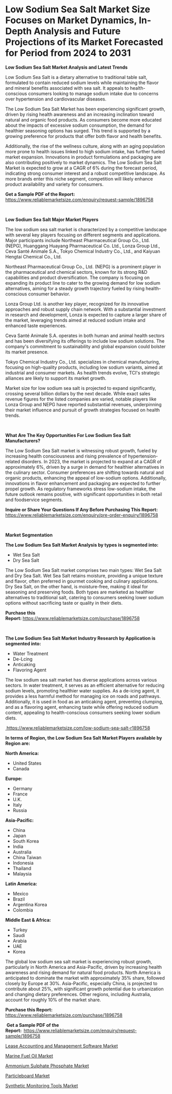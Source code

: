 <p><h1>Low Sodium Sea Salt Market Size Focuses on Market Dynamics, In-Depth Analysis and Future Projections of its Market Forecasted for Period from 2024 to 2031</h1></p><p><strong>Low Sodium Sea Salt Market Analysis and Latest Trends</strong></p>
<p><p>Low Sodium Sea Salt is a dietary alternative to traditional table salt, formulated to contain reduced sodium levels while maintaining the flavor and mineral benefits associated with sea salt. It appeals to health-conscious consumers looking to manage sodium intake due to concerns over hypertension and cardiovascular diseases.</p><p>The Low Sodium Sea Salt Market has been experiencing significant growth, driven by rising health awareness and an increasing inclination toward natural and organic food products. As consumers become more educated about the impacts of excessive sodium consumption, the demand for healthier seasoning options has surged. This trend is supported by a growing preference for products that offer both flavor and health benefits. </p><p>Additionally, the rise of the wellness culture, along with an aging population more prone to health issues linked to high sodium intake, has further fueled market expansion. Innovations in product formulations and packaging are also contributing positively to market dynamics. The Low Sodium Sea Salt Market is expected to grow at a CAGR of 6% during the forecast period, indicating strong consumer interest and a robust competitive landscape. As more brands enter this niche segment, competition will likely enhance product availability and variety for consumers.</p></p>
<p><strong>Get a Sample PDF of the Report:&nbsp;</strong> <a href="https://www.reliablemarketsize.com/enquiry/request-sample/1896758?utm_campaign=1105&utm_medium=2&utm_source=Github&utm_content=ia&utm_term=13112024&utm_id=low-sodium-sea-salt">https://www.reliablemarketsize.com/enquiry/request-sample/1896758</a></p>
<p>&nbsp;</p>
<p><strong>Low Sodium Sea Salt Major Market Players</strong></p>
<p><p>The low sodium sea salt market is characterized by a competitive landscape with several key players focusing on different segments and applications. Major participants include Northeast Pharmaceutical Group Co., Ltd. (NEPG), Huanggang Huayang Pharmaceutical Co. Ltd., Lonza Group Ltd., Ceva Santé Animale S.A., Tokyo Chemical Industry Co., Ltd., and Kaiyuan Hengtai Chemical Co., Ltd. </p><p>Northeast Pharmaceutical Group Co., Ltd. (NEPG) is a prominent player in the pharmaceutical and chemical sectors, known for its strong R&D capabilities and product diversification. The company is focusing on expanding its product line to cater to the growing demand for low sodium alternatives, aiming for a steady growth trajectory fueled by rising health-conscious consumer behavior.</p><p>Lonza Group Ltd. is another key player, recognized for its innovative approaches and robust supply chain network. With a substantial investment in research and development, Lonza is expected to capture a larger share of the market, leveraging trends aimed at reduced sodium intake and enhanced taste experiences.</p><p>Ceva Santé Animale S.A. operates in both human and animal health sectors and has been diversifying its offerings to include low sodium solutions. The company's commitment to sustainability and global expansion could bolster its market presence.</p><p>Tokyo Chemical Industry Co., Ltd. specializes in chemical manufacturing, focusing on high-quality products, including low sodium variants, aimed at industrial and consumer markets. As health trends evolve, TCI's strategic alliances are likely to support its market growth.</p><p>Market size for low sodium sea salt is projected to expand significantly, crossing several billion dollars by the next decade. While exact sales revenue figures for the listed companies are varied, notable players like Lonza Group and NEPG have reported substantial revenues, underpinning their market influence and pursuit of growth strategies focused on health trends.</p></p>
<p>&nbsp;</p>
<p><strong>What Are The Key Opportunities For Low Sodium Sea Salt Manufacturers?</strong></p>
<p><p>The Low Sodium Sea Salt market is witnessing robust growth, fueled by increasing health consciousness and rising prevalence of hypertension-related disorders. In 2023, the market is projected to expand at a CAGR of approximately 6%, driven by a surge in demand for healthier alternatives in the culinary sector. Consumer preferences are shifting towards natural and organic products, enhancing the appeal of low-sodium options. Additionally, innovations in flavor enhancement and packaging are expected to further propel growth. As regulatory frameworks stress low-sodium intake, the future outlook remains positive, with significant opportunities in both retail and foodservice segments.</p></p>
<p><strong>Inquire or Share Your Questions If Any Before Purchasing This Report:</strong> <a href="https://www.reliablemarketsize.com/enquiry/pre-order-enquiry/1896758?utm_campaign=1105&utm_medium=2&utm_source=Github&utm_content=ia&utm_term=13112024&utm_id=low-sodium-sea-salt">https://www.reliablemarketsize.com/enquiry/pre-order-enquiry/1896758</a></p>
<p>&nbsp;</p>
<p><strong>Market Segmentation</strong></p>
<p><strong>The Low Sodium Sea Salt Market Analysis by types is segmented into:</strong></p>
<p><ul><li>Wet Sea Salt</li><li>Dry Sea Salt</li></ul></p>
<p><p>The Low Sodium Sea Salt market comprises two main types: Wet Sea Salt and Dry Sea Salt. Wet Sea Salt retains moisture, providing a unique texture and flavor, often preferred in gourmet cooking and culinary applications. Dry Sea Salt, on the other hand, is moisture-free, making it ideal for seasoning and preserving foods. Both types are marketed as healthier alternatives to traditional salt, catering to consumers seeking lower sodium options without sacrificing taste or quality in their diets.</p></p>
<p><strong>Purchase this Report:&nbsp;</strong><a href="https://www.reliablemarketsize.com/purchase/1896758?utm_campaign=1105&utm_medium=2&utm_source=Github&utm_content=ia&utm_term=13112024&utm_id=low-sodium-sea-salt">https://www.reliablemarketsize.com/purchase/1896758</a></p>
<p>&nbsp;</p>
<p><strong>The Low Sodium Sea Salt Market Industry Research by Application is segmented into:</strong></p>
<p><ul><li>Water Treatment</li><li>De-Lcing</li><li>Anticaking</li><li>Flavoring Agent</li></ul></p>
<p><p>The low sodium sea salt market has diverse applications across various sectors. In water treatment, it serves as an efficient alternative for reducing sodium levels, promoting healthier water supplies. As a de-icing agent, it provides a less harmful method for managing ice on roads and pathways. Additionally, it is used in food as an anticaking agent, preventing clumping, and as a flavoring agent, enhancing taste while offering reduced sodium content, appealing to health-conscious consumers seeking lower sodium diets.</p></p>
<p><a href="https://www.reliablemarketsize.com/low-sodium-sea-salt-r1896758?utm_campaign=1105&utm_medium=2&utm_source=Github&utm_content=ia&utm_term=13112024&utm_id=low-sodium-sea-salt">&nbsp;https://www.reliablemarketsize.com/low-sodium-sea-salt-r1896758</a></p>
<p><strong>In terms of Region, the Low Sodium Sea Salt Market Players available by Region are:</strong></p>
<p>
    <p> <strong> North America: </strong>
        <ul>
            <li>United States</li>
            <li>Canada</li>
        </ul>
        </p> 
    <p> <strong> Europe: </strong>
        <ul>
            <li>Germany</li>
            <li>France</li>
            <li>U.K.</li>
            <li>Italy</li>
            <li>Russia</li>
        </ul>
        </p> 
    <p> <strong> Asia-Pacific: </strong>
        <ul>
            <li>China</li>
            <li>Japan</li>
            <li>South Korea</li>
            <li>India</li>
            <li>Australia</li>
            <li>China Taiwan</li>
            <li>Indonesia</li>
            <li>Thailand</li>
            <li>Malaysia</li>
        </ul>
        </p> 
    <p> <strong> Latin America: </strong>
        <ul>
            <li>Mexico</li>
            <li>Brazil</li>
            <li>Argentina Korea</li>
            <li>Colombia</li>
        </ul>
        </p> 
    <p> <strong> Middle East & Africa: </strong>
        <ul>
            <li>Turkey</li>
            <li>Saudi</li>
            <li>Arabia</li>
            <li>UAE</li>
            <li>Korea</li>
        </ul>
    </p>
    </p>
<p><p>The global low sodium sea salt market is experiencing robust growth, particularly in North America and Asia-Pacific, driven by increasing health awareness and rising demand for natural food products. North America is anticipated to dominate the market with approximately 35% share, followed closely by Europe at 30%. Asia-Pacific, especially China, is projected to contribute about 25%, with significant growth potential due to urbanization and changing dietary preferences. Other regions, including Australia, account for roughly 10% of the market share.</p></p>
<p><strong>Purchase this Report: </strong><a href="https://www.reliablemarketsize.com/purchase/1896758?utm_campaign=1105&utm_medium=2&utm_source=Github&utm_content=ia&utm_term=13112024&utm_id=low-sodium-sea-salt">https://www.reliablemarketsize.com/purchase/1896758</a></p>
<p>&nbsp;<strong>Get a Sample PDF of the Report:&nbsp;&nbsp;</strong><a href="https://www.reliablemarketsize.com/enquiry/request-sample/1896758?utm_campaign=1105&utm_medium=2&utm_source=Github&utm_content=ia&utm_term=13112024&utm_id=low-sodium-sea-salt">https://www.reliablemarketsize.com/enquiry/request-sample/1896758</a></p>
<p><strong></strong></p>
<p><p><a href="https://issuu.com/reportprime-2/docs/lease-accounting-and-management-sof_f6637ae33263f5?utm_campaign=1105&utm_medium=2&utm_source=Github&utm_content=ia&utm_term=13112024&utm_id=low-sodium-sea-salt">Lease Accounting and Management Software Market</a></p><p><a href="https://www.linkedin.com/pulse/emerging-trends-marine-fuel-oil-market-global-outlook-future-prospects-erprc?utm_campaign=1105&utm_medium=2&utm_source=Github&utm_content=ia&utm_term=13112024&utm_id=low-sodium-sea-salt">Marine Fuel Oil Market</a></p><p><a href="https://www.linkedin.com/pulse/ammonium-sulphate-phosphate-market-emerging-trends-future-prospects-vme8c?utm_campaign=1105&utm_medium=2&utm_source=Github&utm_content=ia&utm_term=13112024&utm_id=low-sodium-sea-salt">Ammonium Sulphate Phosphate Market</a></p><p><a href="https://www.linkedin.com/pulse/particleboard-market-size-growth-trends-statistics-forecasts-iksnc?utm_campaign=1105&utm_medium=2&utm_source=Github&utm_content=ia&utm_term=13112024&utm_id=low-sodium-sea-salt">Particleboard Market</a></p><p><a href="https://issuu.com/reportprime-2/docs/synthetic-monitoring-tools-market-s_40e621fc58cb59?utm_campaign=1105&utm_medium=2&utm_source=Github&utm_content=ia&utm_term=13112024&utm_id=low-sodium-sea-salt">Synthetic Monitoring Tools Market</a></p></p>